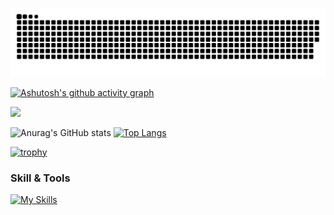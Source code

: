 ![github-contribution-grid-snake](https://raw.githubusercontent.com/HT0323/HT0323/master/dist/github-snake-dark.svg) 

[![Ashutosh's github activity graph](https://github-readme-activity-graph.vercel.app/graph?username=HT0323&theme=tokyo-night)](https://github.com/ashutosh00710/github-readme-activity-graph)

![](https://github-profile-summary-cards.vercel.app/api/cards/profile-details?username=HT0323&theme=dracula)


![Anurag's GitHub stats](https://github-readme-stats.vercel.app/api?username=HT0323&show_icons=true&theme=dracula)
[![Top Langs](https://github-readme-stats.vercel.app/api/top-langs/?username=HT0323&layout=donut-vertical&theme=dracula&langs&langs_count=20)](https://github.com/anuraghazra/github-readme-stats)

[![trophy](https://github-profile-trophy.vercel.app/?username=HT0323&theme=dracula&column=7)](https://github.com/ryo-ma/github-profile-trophy)

### Skill & Tools
[![My Skills](https://skillicons.dev/icons?i=aws,gcp,bash,django,docker,go,js,linux,nodejs,py,rails,ts,react,&theme=light)](https://skillicons.dev)
